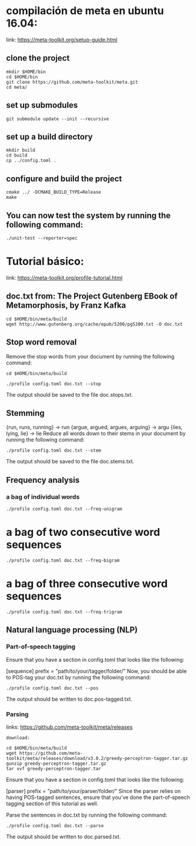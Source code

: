 # compilación de meta en ubuntu 16.04:

link: https://meta-toolkit.org/setup-guide.html

## clone the project
    mkdir $HOME/bin
    cd $HOME/bin
    git clone https://github.com/meta-toolkit/meta.git
    cd meta/

## set up submodules
    git submodule update --init --recursive

## set up a build directory
    mkdir build
    cd build
    cp ../config.toml .

## configure and build the project
    cmake ../ -DCMAKE_BUILD_TYPE=Release
    make
    
## You can now test the system by running the following command:

    ./unit-test --reporter=spec

# Tutorial básico:

link: https://meta-toolkit.org/profile-tutorial.html

## doc.txt from: The Project Gutenberg EBook of Metamorphosis, by Franz Kafka

    cd $HOME/bin/meta/build
    wget http://www.gutenberg.org/cache/epub/5200/pg5200.txt -O doc.txt

## Stop word removal

Remove the stop words from your document by running the following command:

    cd $HOME/bin/meta/build

    ./profile config.toml doc.txt --stop

The output should be saved to the file doc.stops.txt. 

## Stemming

{run, runs, running} -> run
{argue, argued, argues, arguing} -> argu
{lies, lying, lie} -> lie
Reduce all words down to their stems in your document by running the following command:

    ./profile config.toml doc.txt --stem

The output should be saved to the file doc.stems.txt. 

## Frequency analysis

### a bag of individual words

    ./profile config.toml doc.txt --freq-unigram

# a bag of two consecutive word sequences

    ./profile config.toml doc.txt --freq-bigram

# a bag of three consecutive word sequences
    ./profile config.toml doc.txt --freq-trigram

## Natural language processing (NLP)

### Part-of-speech tagging

Ensure that you have a section in config.toml that looks like the following:

[sequence]
prefix = "path/to/your/tagger/folder/"
Now, you should be able to POS-tag your doc.txt by running the following command:

    ./profile config.toml doc.txt --pos

The output should be written to doc.pos-tagged.txt. 

### Parsing

links: https://github.com/meta-toolkit/meta/releases

    download: 

    cd $HOME/bin/meta/build
    wget https://github.com/meta-toolkit/meta/releases/download/v3.0.2/greedy-perceptron-tagger.tar.gz
    gunzip greedy-perceptron-tagger.tar.gz
    tar xvf greedy-perceptron-tagger.tar

Ensure that you have a section in config.toml that looks like the following:

[parser]
prefix = "path/to/your/parser/folder/"
Since the parser relies on having POS-tagged sentences, ensure that you’ve done the part-of-speech tagging section of this tutorial as well.

Parse the sentences in doc.txt by running the following command:

    ./profile config.toml doc.txt --parse

The output should be written to doc.parsed.txt.